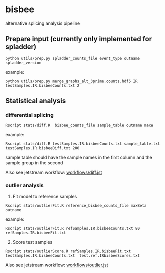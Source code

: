# bisbee
alternative splicing analysis pipeline

## Prepare input (currently only implemented for spladder)

`python utils/prep.py spladder_counts_file event_type outname spladder_version`

example:

`python utils/prep.py merge_graphs_alt_3prime.counts.hdf5 IR testSamples.IR.bisbeeCounts.txt 2`

## Statistical analysis
### differential splicing

`Rscript stats/diff.R  bisbee_counts_file sample_table outname maxW`

example:

`Rscript stats/diff.R testSamples.IR.bisbeeCounts.txt sample_table.txt testSamples.IR.bisbeeDiff.txt 200`

sample table should have the sample names in the first column and the sample group in the second

Also see jetstream workflow: [workflows/diff.jst](workflows/diff.jst)

### outlier analysis
1. Fit model to reference samples

`Rscript stats/outlierFit.R reference_bisbee_counts_file maxBeta outname`

example:

`Rscript stats/outlierFit.R refSamples.IR.bisbeeCounts.txt 80 refSamples.IR.bisbeeFit.txt`

2. Score test samples

`Rscript stats/outlierScore.R refSamples.IR.bisbeeFit.txt testSamples.IR.bisbeeCounts.txt  test.ref.IRbisbeeScores.txt`

Also see jetstream workflow: [workflows/outlier.jst](workflows/outlier.jst)
